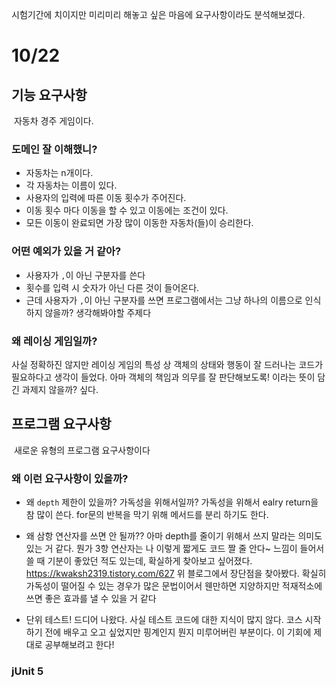 <p>시험기간에 치이지만 미리미리 해놓고 싶은 마음에 요구사항이라도 분석해보겠다.</p>
<h1 id="1022">10/22</h1>
<h2 id="기능-요구사항">기능 요구사항</h2>
<p><img alt="" src="https://velog.velcdn.com/images/9409velog/post/a29ab778-bdc9-4dfb-a548-34128e56c48e/image.png" />
자동차 경주 게임이다.</p>
<h3 id="도메인-잘-이해했니">도메인 잘 이해했니?</h3>
<ul>
<li>자동차는 n개이다. </li>
<li>각 자동차는 이름이 있다. </li>
<li>사용자의 입력에 따른 이동 횟수가 주어진다.</li>
<li>이동 횟수 마다 이동을 할 수 있고 이동에는 조건이 있다.</li>
<li>모든 이동이 완료되면 가장 많이 이동한 자동차(들)이 승리한다.</li>
</ul>
<h3 id="어떤-예외가-있을-거-같아">어떤 예외가 있을 거 같아?</h3>
<ul>
<li>사용자가 <code>,</code>이 아닌 구분자를 쓴다</li>
<li>횟수를 입력 시 숫자가 아닌 다른 것이 들어온다.</li>
<li>근데 사용자가 <code>,</code>이 아닌 구분자를 쓰면 프로그램에서는 그냥 하나의 이름으로 인식하지 않을까? 생각해봐야할 주제다</li>
</ul>
<h3 id="왜-레이싱-게임일까">왜 레이싱 게임일까?</h3>
<p>사실 정확하진 않지만 레이싱 게임의 특성 상 객체의 상태와 행동이 잘 드러나는 코드가 필요하다고 생각이 들었다. 아마 객체의 책임과 의무를 잘 판단해보도록! 이라는 뜻이 담긴 과제지 않을까? 싶다.</p>
<h2 id="프로그램-요구사항">프로그램 요구사항</h2>
<p><img alt="" src="https://velog.velcdn.com/images/9409velog/post/2059c764-b778-484f-b32e-3ade7b81fda5/image.png" />
새로운 유형의 프로그램 요구사항이다</p>
<h3 id="왜-이런-요구사항이-있을까">왜 이런 요구사항이 있을까?</h3>
<ul>
<li><p>왜 <code>depth</code> 제한이 있을까? 가독성을 위해서일까? 
가독성을 위해서 ealry return을 참 많이 쓴다. for문의 반복을 막기 위해 메서드를 분리 하기도 한다.</p>
</li>
<li><p>왜 삼항 연산자를 쓰면 안 될까??
아마 depth를 줄이기 위해서 쓰지 말라는 의미도 있는 거 같다. 뭔가 3항 연산자는 나 이렇게 짧게도 코드 짤 줄 안다~ 느낌이 들어서 쓸 때 기분이 좋았던 적도 있는데, 확실하게 찾아보고 싶어졌다. <a href="https://kwaksh2319.tistory.com/627">https://kwaksh2319.tistory.com/627</a>
위 블로그에서 장단점을 찾아봤다. 확실히 가독성이 떨어질 수 있는 경우가 많은 문법이어서 웬만하면 지양하지만 적재적소에 쓰면 좋은 효과를 낼 수 있을 거 같다</p>
</li>
<li><p>단위 테스트! 드디어 나왔다. 사실 테스트 코드에 대한 지식이 많지 않다. 코스 시작하기 전에 배우고 오고 싶었지만 핑계인지 뭔지 미루어버린 부분이다. 이 기회에 제대로 공부해보려고 한다!</p>
</li>
</ul>
<h3 id="junit-5">jUnit 5</h3>